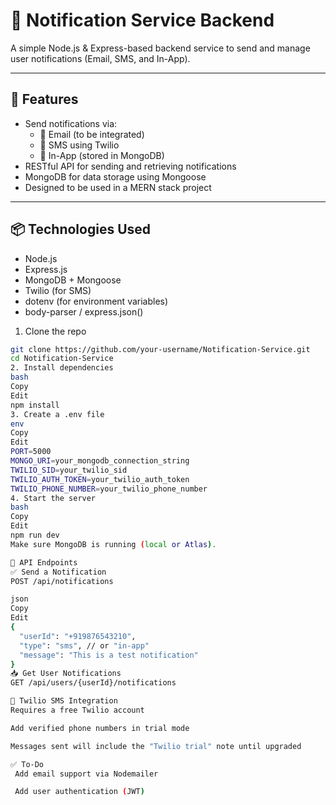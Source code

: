 # 📢 Notification Service Backend

A simple Node.js & Express-based backend service to send and manage user notifications (Email, SMS, and In-App).

---

## 🚀 Features

- Send notifications via:
  - 📧 Email (to be integrated)
  - 📱 SMS using Twilio
  - 🔔 In-App (stored in MongoDB)
- RESTful API for sending and retrieving notifications
- MongoDB for data storage using Mongoose
- Designed to be used in a MERN stack project

---

## 📦 Technologies Used

- Node.js
- Express.js
- MongoDB + Mongoose
- Twilio (for SMS)
- dotenv (for environment variables)
- body-parser / express.json()

1. Clone the repo
```bash
git clone https://github.com/your-username/Notification-Service.git
cd Notification-Service
2. Install dependencies
bash
Copy
Edit
npm install
3. Create a .env file
env
Copy
Edit
PORT=5000
MONGO_URI=your_mongodb_connection_string
TWILIO_SID=your_twilio_sid
TWILIO_AUTH_TOKEN=your_twilio_auth_token
TWILIO_PHONE_NUMBER=your_twilio_phone_number
4. Start the server
bash
Copy
Edit
npm run dev
Make sure MongoDB is running (local or Atlas).

🔌 API Endpoints
✅ Send a Notification
POST /api/notifications

json
Copy
Edit
{
  "userId": "+919876543210",
  "type": "sms", // or "in-app"
  "message": "This is a test notification"
}
📥 Get User Notifications
GET /api/users/{userId}/notifications

🔐 Twilio SMS Integration
Requires a free Twilio account

Add verified phone numbers in trial mode

Messages sent will include the "Twilio trial" note until upgraded

✅ To-Do
 Add email support via Nodemailer

 Add user authentication (JWT)

